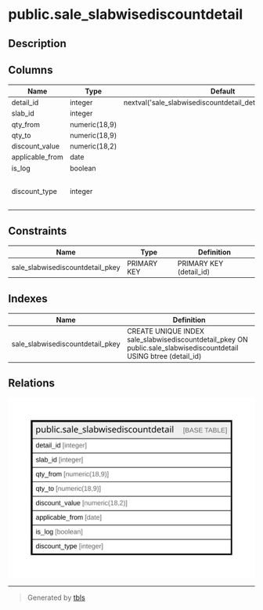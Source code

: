 # public.sale_slabwisediscountdetail

## Description

## Columns

| Name | Type | Default | Nullable | Children | Parents | Comment |
| ---- | ---- | ------- | -------- | -------- | ------- | ------- |
| detail_id | integer | nextval('sale_slabwisediscountdetail_detail_id_seq'::regclass) | false |  |  |  |
| slab_id | integer |  | false |  |  |  |
| qty_from | numeric(18,9) |  | true |  |  |  |
| qty_to | numeric(18,9) |  | true |  |  |  |
| discount_value | numeric(18,2) |  | true |  |  |  |
| applicable_from | date |  | true |  |  |  |
| is_log | boolean |  | true |  |  |  |
| discount_type | integer |  | true |  |  | 1 -> Percentage<br>2 -> amount |

## Constraints

| Name | Type | Definition |
| ---- | ---- | ---------- |
| sale_slabwisediscountdetail_pkey | PRIMARY KEY | PRIMARY KEY (detail_id) |

## Indexes

| Name | Definition |
| ---- | ---------- |
| sale_slabwisediscountdetail_pkey | CREATE UNIQUE INDEX sale_slabwisediscountdetail_pkey ON public.sale_slabwisediscountdetail USING btree (detail_id) |

## Relations

![er](public.sale_slabwisediscountdetail.svg)

---

> Generated by [tbls](https://github.com/k1LoW/tbls)
